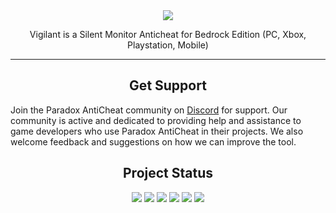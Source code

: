<div align="center">
  <img src="https://i.imgur.com/dek0RAu.png">
  <p>Vigilant is a Silent Monitor Anticheat for Bedrock Edition (PC, Xbox, Playstation, Mobile)</p>
</div>

<hr>
<div align="left">
  <div align="center">
    <h2>Get Support</h2>
  </div>
  <p>Join the Paradox AntiCheat community on <a href="https://discord.gg/qVd53N2xhq">Discord</a> for support. Our community is active and dedicated to providing help and assistance to game developers who use Paradox AntiCheat in their projects. We also welcome feedback and suggestions on how we can improve the tool.</p>
</div>

<div align="center">
  <h2>Project Status</h2>
  <img src="https://www.codefactor.io/repository/github/Shall0e/VIGILANT/badge/main">
  <img src="https://img.shields.io/github/downloads/Shall0e/VIGILANT/total?style=flat">
  <img src="https://img.shields.io/github/downloads/Shall0e/VIGILANT/latest/total?style=plastic">
  <img src="https://img.shields.io/github/commit-activity/m/Shall0e/VIGILANT?style=plastic">
  <img src="https://img.shields.io/github/last-commit/Shall0e/VIGILANT?style=plastic">
  <img src="https://img.shields.io/github/license/Shall0e/VIGILANT?style=plastic">
</div>
